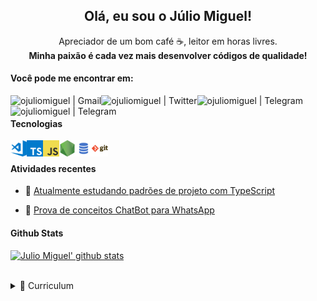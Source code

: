<h2 align="center">Olá, eu sou o Júlio Miguel!</h2>

<p align="center">Apreciador de um bom café ☕, leitor em horas livres. <br/> <b> Minha paixão é cada vez mais desenvolver códigos de qualidade! </b> </p>

#### Você pode me encontrar em:

[ <img align="left" alt="ojuliomiguel | Gmail"  src="https://img.shields.io/badge/-Gmail-c14438?style=flat&logo=Gmail&logoColor=white&link=mailto:juliomiguelsouzacosta@gmail.com" />][gmail]
[ <img align="left" alt="ojuliomiguel | Twitter"  src="https://img.shields.io/badge/-Twitter-1ca0f1?style=flat&labelColor=1ca0f1&logo=twitter&logoColor=white&link=https://twitter.com/ojuliomiguel" />][twitter]
[ <img align="left" alt="ojuliomiguel | Telegram"  src="https://img.shields.io/badge/instagram-%23E4405F.svg?&style=flat&logo=instagram&logoColor=white"/>][instagram]
[ <img align="left" alt="ojuliomiguel | Telegram"  src="https://img.shields.io/badge/-Telegram-1ca0f1?style=flat&labelColor=1ca0f1&logo=telegram&logoColor=white&link=https://t.me/juliomiguelsouza" />][telegram]



<br />

#### Tecnologias

<img align="left" alt="Visual Studio Code" width="26px" src="https://raw.githubusercontent.com/github/explore/80688e429a7d4ef2fca1e82350fe8e3517d3494d/topics/visual-studio-code/visual-studio-code.png" />
<img align="left" alt="Typescript" width="26px" src="https://raw.githubusercontent.com/github/explore/78df643247d429f6cc873026c0622819ad797942/topics/typescript/typescript.png" />
<img align="left" alt="JavaScript" width="26px" src="https://raw.githubusercontent.com/github/explore/80688e429a7d4ef2fca1e82350fe8e3517d3494d/topics/javascript/javascript.png" />
<img align="left" alt="Node.js" width="26px" src="https://raw.githubusercontent.com/github/explore/80688e429a7d4ef2fca1e82350fe8e3517d3494d/topics/nodejs/nodejs.png" />
<img align="left" alt="sql" width="26px" src="https://raw.githubusercontent.com/github/explore/80688e429a7d4ef2fca1e82350fe8e3517d3494d/topics/sql/sql.png" />
<img align="left" alt="git" width="26px" src="https://raw.githubusercontent.com/github/explore/80688e429a7d4ef2fca1e82350fe8e3517d3494d/topics/git/git.png" />

<br />

#### Atividades recentes
- 🌱 [Atualmente estudando padrões de projeto com TypeScript](https://github.com/ojuliomiguel/Aprendizado/tree/master/DesignPatterns)

- 🔭 [Prova de conceitos ChatBot para WhatsApp](https://github.com/ojuliomiguel/tico-bot-whatsapp)


#### Github Stats
[![Julio Miguel' github stats](https://github-readme-stats.vercel.app/api?username=ojuliomiguel&theme=blueberry&show_icons=true&count_private=true&include_all_commits=true&hide_title=true)](https://github.com/anuraghazra/github-readme-stats)

<br />

<details>
    <summary>📃 Curriculum</summary>

## Educação

- 📖 **Ciência da Computação**
    
    📆 2017 - 201?

    📍 **Universidade Federal de Alagoas** - Arapiraca, Alagoas, Brasil

## Experiência

- 👨‍💻 Freelancer
📆 mar 2020 - 202?
<br />    
- 👨‍💻 Desenvolvedor backend
📆 jan 2020 - 202?
📍 **PlusSoft** - Arapiraca, Alagoas, Brasil
<br /> 
- 👨‍💻 Projeto Web-Scraping
📆 dezembro de 2019



</details>



<!--
**ojuliomiguel/ojuliomiguel** is a ✨ _special_ ✨ repository because its `README.md` (this file) appears on your GitHub profile.

Here are some ideas to get you started:

- 🔭 I’m currently working on ...
- 🌱 I’m currently learning ...
- 👯 I’m looking to collaborate on ...
- 🤔 I’m looking for help with ...
- 💬 Ask me about ...
- 📫 How to reach me: ...
- 😄 Pronouns: ...
- ⚡ Fun fact: ...
-->

[telegram]: https://t.me/juliomiguelsouza
[twitter]: https://twitter.com/ojuliomiguel
[gmail]: mailto:juliomiguelsouzacosta@gmailcom
[instagram]: https://www.instagram.com/juliomiguel.dev
